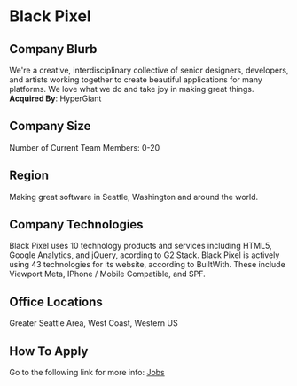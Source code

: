 # Black Pixel

## Company Blurb

We're a creative, interdisciplinary collective of senior designers, developers, and artists working together to create beautiful applications for many platforms. We love what we do and take joy in making great things.
**Acquired By**:
HyperGiant

## Company Size

Number of Current Team Members:
0-20

## Region

Making great software in Seattle, Washington and around the world.

## Company Technologies

Black Pixel uses 10 technology products and services including HTML5, Google Analytics, and jQuery, acording to G2 Stack.
Black Pixel is actively using 43 technologies for its website, according to BuiltWith. These include Viewport Meta, IPhone / Mobile Compatible, and SPF.

## Office Locations

Greater Seattle Area, West Coast, Western US

## How To Apply

Go to the following link for more info: [Jobs](https://lensa.com/black-pixel/jobs/c/ee6426614bf20999d015286386a689fc9b1a0fa0)
